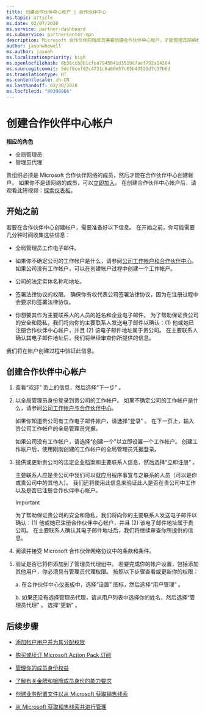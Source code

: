 ```yaml
---
title: 创建合作伙伴中心帐户 | 合作伙伴中心
ms.topic: article
ms.date: 02/07/2020
ms.service: partner-dashboard
ms.subservice: partnercenter-mpn
description: Microsoft 合作伙伴网络成员需要创建合作伙伴中心帐户，才能管理其网络权益和能力，以及创建业务档案。
author: jasonwhowell
ms.author: jasonh
ms.localizationpriority: high
ms.openlocfilehash: 0b36ccb8b1cfea7945841d3539d7aef792a14304
ms.sourcegitcommit: 5dcf8cefd2c4731c6a80e57c65b43521d7c37b6d
ms.translationtype: HT
ms.contentlocale: zh-CN
ms.lasthandoff: 03/30/2020
ms.locfileid: "80390866"
---
```

# <a name="create-a-partner-center-account"></a>创建合作伙伴中心帐户

**相应的角色**

- 全局管理员
- 管理员代理

贵组织必须是 Microsoft 合作伙伴网络的成员，然后才能在合作伙伴中心创建帐户。 如果你不是该网络的成员，可以[立即加入](https://partner.microsoft.com/commercial#)。 在创建合作伙伴中心帐户后，请观看此短视频：[探索仪表板](https://vimeo.com/290338211)。

## <a name="before-you-begin"></a>开始之前

若要在合作伙伴中心创建帐户，需要准备好以下信息。 在开始之前，你可能需要几分钟时间收集这些信息：

-   全局管理员工作电子邮件。

-   如果你不确定公司的工作帐户是什么，请参阅[公司工作帐户和合作伙伴中心](azure-active-directory-tenants-and-partner-center.md)。如果公司没有工作帐户，可以在创建帐户过程中创建一个工作帐户。 

-   公司的法定实体名称和地址。  

-   签署法律协议的权限。 确保你有权代表公司签署法律协议，因为在注册过程中会要求你签署法律协议。

-   你想要其作为主要联系人的人员的姓名和企业电子邮件。 为了帮助保证贵公司的安全和隐私，我们将向你的主要联系人发送电子邮件以确认：(1) 他或她已注册合作伙伴中心帐户，并且 (2) 该电子邮件地址属于贵公司。 在主要联系人确认其电子邮件地址后，我们将继续审查你所提供的信息。

我们将在帐户创建过程中验证此信息。 
 
## <a name="create-a-partner-center-account"></a>创建合作伙伴中心帐户

1.  查看“欢迎”  页上的信息，然后选择“下一步”  。

2.  以全局管理员身份登录到贵公司的工作帐户。 如果不确定公司的工作帐户是什么，请参阅[公司工作帐户与合作伙伴中心](azure-active-directory-tenants-and-partner-center.md)。

    如果你知道贵公司有工作电子邮件帐户，请选择“登录”  。 在下一页上，输入贵公司工作帐户的全局管理员凭据。 

    如果公司没有工作帐户，请选择“创建一个”以立即设置一个工作帐户。  创建工作帐户后，使用刚刚创建的工作帐户的全局管理员凭据登录。

3.  提供或更新贵公司的法定企业档案和主要联系人信息，然后选择“立即注册”  。 

    主要联系人应是贵公司中我们可以就应用程序事宜与之联系的人员（可以是你或贵公司中的其他人）。 我们还将使用此信息来验证此人是否在贵公司中工作以及是否已注册合作伙伴中心帐户。

    > [!IMPORTANT]  
    > 为了帮助保证贵公司的安全和隐私，我们将向你的主要联系人发送电子邮件以确认：(1) 他或她已注册合作伙伴中心帐户，并且 (2) 该电子邮件地址属于贵公司。 在主要联系人确认其电子邮件地址后，我们将继续审查你所提供的信息。

4.  阅读并接受 Microsoft 合作伙伴网络协议中的条款和条件。 

5.  验证是否已将你添加到了管理员代理组中。 若要完成你的帐户设置，包括添加其他用户，你必须具有管理员代理权限。 按照以下步骤查看或更新你的权限：

    a. 在合作伙伴中心[仪表板](https://partner.microsoft.com/dashboard/home**)中，选择“设置”  图标，然后选择“用户管理”  。  

    b. 如果还没有选择管理员代理，请从用户列表中选择你的姓名，然后选择“管理员代理”  。 选择“更新”  。  

## <a name="next-steps"></a>后续步骤

-   [添加帐户用户并为其分配权限](create-user-accounts-and-set-permissions.md)

-   [购买或续订 Microsoft Action Pack 订阅](mpn-get-action-pack.md)

-   [管理你的成员身份权益](manage-your-partner-network-benefits.md)

-   [了解有关金牌和银牌成员身份的能力要求](https://partner.microsoft.com/membership/competencies)

-   [创建业务配置文件以从 Microsoft 获取销售线索](create-a-marketing-profile.md)

-   [从 Microsoft 获取销售线索并进行管理](responding-to-referrals.md)